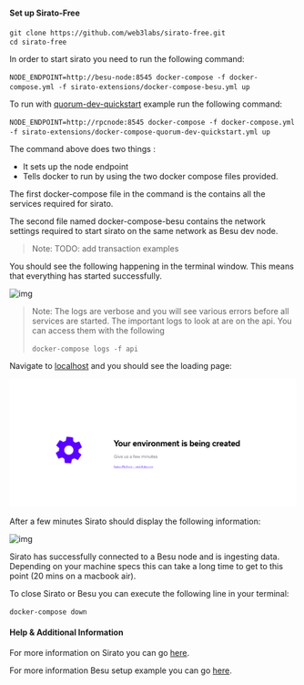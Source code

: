 

#### Set up Sirato-Free

```
git clone https://github.com/web3labs/sirato-free.git
cd sirato-free
```

In order to start sirato you need to run the following command:

`NODE_ENDPOINT=http://besu-node:8545 docker-compose -f docker-compose.yml -f sirato-extensions/docker-compose-besu.yml up`

To run with [quorum-dev-quickstart](https://besu.hyperledger.org/en/stable/private-networks/tutorials/quickstart/#prerequisites) example run the following command:

`NODE_ENDPOINT=http://rpcnode:8545 docker-compose -f docker-compose.yml -f sirato-extensions/docker-compose-quorum-dev-quickstart.yml up`

The command above does two things :
* It sets up the node endpoint 
* Tells docker to run by using the two docker compose files provided.

The first docker-compose file in the command is the contains all the services required for sirato.

The second file named docker-compose-besu contains the network settings required to start sirato on the same network as Besu dev node.

> Note: TODO: add transaction examples

You should see the following happening in the terminal window. This means that everything has started successfully.

![img](images/SiratoDocker.png)

> Note: The logs are verbose and you will see various errors before all services are started. The important logs to look at are on the api. You can access them with the following
> 
>`docker-compose logs -f api`


Navigate to [localhost](http://localhost) and you should see the loading page:

![image](images/Loading.png)

After a few minutes Sirato should display the following information:

![img](../images/Blocks.png)

Sirato has successfully connected to a Besu node and is ingesting data. Depending on your machine specs this can take a long time to get to this point (20 mins on a macbook air).

To close Sirato or Besu you can execute the following line in your terminal:

`docker-compose down` 


#### Help & Additional Information

For more information on Sirato you can go [here](https://github.com/web3labs/sirato-free).

For more information Besu setup example you can go [here](https://besu.hyperledger.org/en/stable/private-networks/get-started/install/run-docker-image/).

